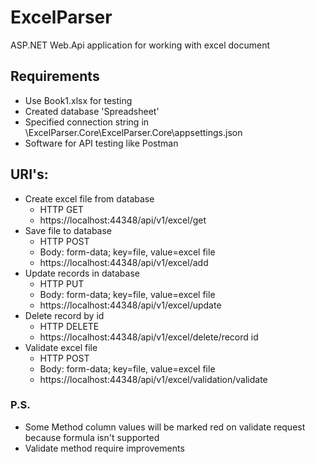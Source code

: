 # ExcelParser
ASP.NET Web.Api application for working with excel document

## Requirements
- Use Book1.xlsx for testing
- Created database 'Spreadsheet'
- Specified connection string in \ExcelParser.Core\ExcelParser.Core\appsettings.json
- Software for API testing like Postman

## URI's:
- Create excel file from database
  - HTTP GET
  - https://localhost:44348/api/v1/excel/get
- Save file to database
  - HTTP POST
  - Body: form-data; key=file, value=excel file
  - https://localhost:44348/api/v1/excel/add
- Update records in database
  - HTTP PUT
  - Body: form-data; key=file, value=excel file
  - https://localhost:44348/api/v1/excel/update
- Delete record by id
  - HTTP DELETE
  - https://localhost:44348/api/v1/excel/delete/record id
- Validate excel file 
  - HTTP POST
  - Body: form-data; key=file, value=excel file
  - https://localhost:44348/api/v1/excel/validation/validate

### P.S.
- Some Method column values will be marked red on validate request because formula isn't supported
- Validate method require improvements 